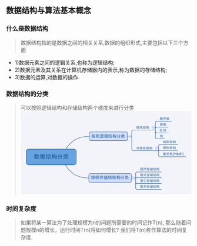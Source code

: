 ## 数据结构与算法基本概念

### 什么是数据结构
> 数据结构指的是数据之间的相关关系,数据的组织形式,主要包括以下三个方面
- 1)数据元素之间的逻辑关系,也称为逻辑结构;
- 2)数据元素及其关系在计算机存储器内的表示,称为数据的存储结构;
- 3)数据的运算,对数据的操作.

### 数据结构的分类
> 可以按照逻辑结构和存储结构两个维度来进行分类
![pic](https://github.com/chlsmile/blogfile/blob/master/blogfile/数据结构分类.png)

### 时间复杂度
> 如果将某一算法为了处理规模为n的问题所需要的时间记作T(n), 那么随着问题规模n的增长，运行时间T(n)将如何增长? 我们将T(n)称作算法的时间复杂度.

